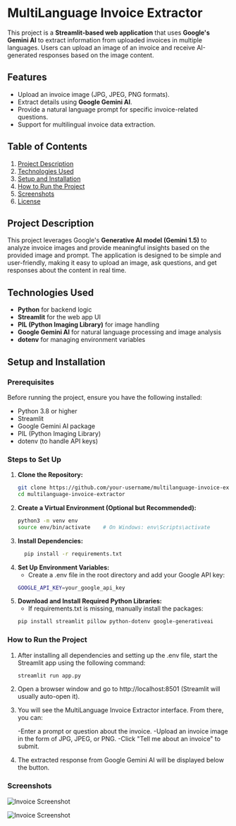 # MultiLanguage Invoice Extractor

This project is a **Streamlit-based web application** that uses **Google's Gemini AI** to extract information from uploaded invoices in multiple languages. Users can upload an image of an invoice and receive AI-generated responses based on the image content.

## Features
- Upload an invoice image (JPG, JPEG, PNG formats).
- Extract details using **Google Gemini AI**.
- Provide a natural language prompt for specific invoice-related questions.
- Support for multilingual invoice data extraction.

## Table of Contents
1. [Project Description](#project-description)
2. [Technologies Used](#technologies-used)
3. [Setup and Installation](#setup-and-installation)
4. [How to Run the Project](#how-to-run-the-project)
5. [Screenshots](#screenshots)
6. [License](#license)

## Project Description
This project leverages Google's **Generative AI model (Gemini 1.5)** to analyze invoice images and provide meaningful insights based on the provided image and prompt. The application is designed to be simple and user-friendly, making it easy to upload an image, ask questions, and get responses about the content in real time.

## Technologies Used
- **Python** for backend logic
- **Streamlit** for the web app UI
- **PIL (Python Imaging Library)** for image handling
- **Google Gemini AI** for natural language processing and image analysis
- **dotenv** for managing environment variables

## Setup and Installation

### Prerequisites
Before running the project, ensure you have the following installed:
- Python 3.8 or higher
- Streamlit
- Google Gemini AI package
- PIL (Python Imaging Library)
- dotenv (to handle API keys)

### Steps to Set Up


1. **Clone the Repository:**
   ```bash
   git clone https://github.com/your-username/multilanguage-invoice-extractor.git
   cd multilanguage-invoice-extractor

2. **Create a Virtual Environment (Optional but Recommended):**
    ```bash
   python3 -m venv env
   source env/bin/activate    # On Windows: env\Scripts\activate

3.  **Install Dependencies:**
    ```bash
      pip install -r requirements.txt

4. **Set Up Environment Variables:**
   - Create a .env file in the root directory and add your Google API key:
   ```bash
   GOOGLE_API_KEY=your_google_api_key

5. **Download and Install Required Python Libraries:**
   - If requirements.txt is missing, manually install the packages:
   ```bash
   pip install streamlit pillow python-dotenv google-generativeai

### How to Run the Project

1. After installing all dependencies and setting up the .env file, start the Streamlit app using the following command:
    ```bash
    streamlit run app.py

2. Open a browser window and go to http://localhost:8501 (Streamlit will usually auto-open it).

3. You will see the MultiLanguage Invoice Extractor interface. From there, you can:

   -Enter a prompt or question about the invoice.
   -Upload an invoice image in the form of JPG, JPEG, or PNG.
   -Click "Tell me about an invoice" to submit.

 4. The extracted response from Google Gemini AI will be displayed below the button.

### Screenshots

![Invoice Screenshot](Screenshot-1.png)

![Invoice Screenshot](Screenshot-2.png)





   


   

